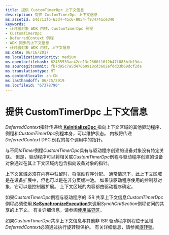 ```yaml
---
title: 提供 CustomTimerDpc 上下文信息
description: 提供 CustomTimerDpc 上下文信息
ms.assetid: b4d711fb-63d4-45c6-8054-f934741ce340
keywords:
- 计时器对象 WDK 内核，CustomTimerDpc 例程
- CustomTimerDpc
- DeferredContext 例程
- WDK 同步的上下文信息
- 计时器对象 WDK 内核，上下文信息
ms.date: 06/16/2017
ms.localizationpriority: medium
ms.openlocfilehash: 62455533ae42cd13c2660f16f2b47f883bfb13da
ms.sourcegitcommit: fb7d95c7a5d47860918cd3602efdd33b69dcf2da
ms.translationtype: MT
ms.contentlocale: zh-CN
ms.lasthandoff: 06/25/2019
ms.locfileid: "67378790"
---
```

# <a name="providing-customtimerdpc-context-information"></a>提供 CustomTimerDpc 上下文信息





*DeferredContext*指针传递给[ **KeInitializeDpc** ](https://docs.microsoft.com/windows-hardware/drivers/ddi/content/wdm/nf-wdm-keinitializedpc)指向上下文区域的其他驱动程序、 例程和*CustomTimerDpc*例程本身，可以维护状态。 内核将传递*DeferredContext* DPC 例程的每个调用中的指针。

与不同*IoTimer*例程*CustomTimerDpc*具有与驱动程序创建的设备对象没有特定关联。 但是，驱动程序可以将相关联*CustomTimerDpc*例程与驱动程序创建的设备对象通过在其上下文区域内包含指向设备对象的指针。

上下文区域必须在内存中驻留时，将驱动程序分配。 通常情况下，此上下文区域是在设备扩展中，但也可以是在非分页缓冲池。 如果该驱动程序使用的控制器对象，它可以是控制器扩展。 上下文区域的内容都由驱动程序确定。

如果*CustomTimerDpc*例程与驱动程序的 ISR 共享上下文信息*CustomTimerDpc*例程必须使用[ **KeSynchronizeExecution**](https://docs.microsoft.com/windows-hardware/drivers/ddi/content/wdm/nf-wdm-kesynchronizeexecution)来调用*SynchCritSection*例程访问的共享的上下文。 有关详细信息，请参阅[使用临界区](using-critical-sections.md)。

如果*CustomTimerDpc*共享上下文信息与其他非 ISR 驱动程序例程位于区域*DeferredContext*必须通过执行旋转锁保护。 有关详细信息，请参阅[旋转锁](spin-locks.md)。

 

 




